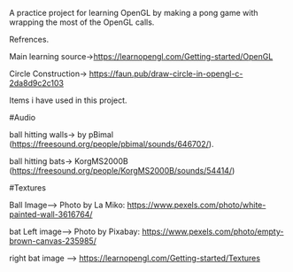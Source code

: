 A practice project for learning OpenGL by making a pong game with wrapping the most of the OpenGL calls.

Refrences.

Main learning source->https://learnopengl.com/Getting-started/OpenGL

Circle Construction-> https://faun.pub/draw-circle-in-opengl-c-2da8d9c2c103

Items i have used in this project.

#Audio

ball hitting walls-> by pBimal (https://freesound.org/people/pbimal/sounds/646702/).

ball hitting bats-> KorgMS2000B (https://freesound.org/people/KorgMS2000B/sounds/54414/)

#Textures

Ball Image--> Photo by La Miko: https://www.pexels.com/photo/white-painted-wall-3616764/

bat Left image--> Photo by Pixabay: https://www.pexels.com/photo/empty-brown-canvas-235985/

right bat image --> https://learnopengl.com/Getting-started/Textures
